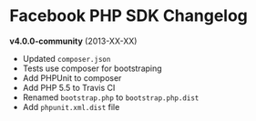 Facebook PHP SDK Changelog
==========================

__v4.0.0-community__ (2013-XX-XX)

* Updated `composer.json`
* Tests use composer for bootstraping
* Add PHPUnit to composer
* Add PHP 5.5 to Travis CI
* Renamed `bootstrap.php` to `bootstrap.php.dist`
* Add `phpunit.xml.dist` file